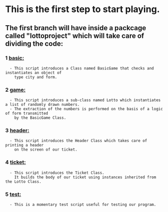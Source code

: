 # This is the first step to start playing.

## The first branch will have inside a packcage called "lottoproject" which will take care of dividing the code:
### 1 [basic:](https://github.com/David92p/Lotto-Ticket-Generator/blob/learning-path-1/lottoproject/basic.py)
      - This script introduces a Class named BasicGame that checks and instantiates an object of 
        type city and form.

### 2 [game:](https://github.com/David92p/Lotto-Ticket-Generator/blob/learning-path-1/lottoproject/game.py)
      - This script introduces a sub-class named Lotto which instantiates a list of randomly drawn numbers.
      - The extraction of the numbers is performed on the basis of a logic of form transmitted 
        by the BasicGame Class.
        
### 3 [header:](https://github.com/David92p/Lotto-Ticket-Generator/blob/learning-path-1/lottoproject/header.py)
      - This script introduces the Header Class which takes care of printing a header 
        on the screen of our ticket.

### 4 [ticket:](https://github.com/David92p/Lotto-Ticket-Generator/blob/learning-path-1/lottoproject/ticket.py)
      - This script introduces the Ticket Class.
        It builds the body of our ticket using instances inherited from the Lotto Class.
         
### 5 [test:](https://github.com/David92p/Lotto-Ticket-Generator/blob/learning-path-1/lottoproject/test.py)
      - This is a momentary test script useful for testing our program.
